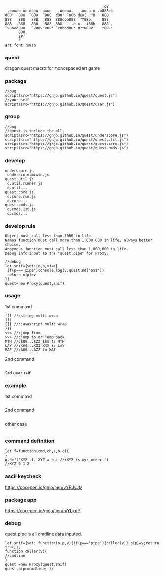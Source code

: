 ~~~                                              .   
                                            .o8   
 .ooooo oo oooo  oooo   .ooooo.   .oooo.o .o888oo 
d88' `888  `888  `888  d88' `88b d88(  "8   888   
888   888   888   888  888ooo888 `"Y88b.    888   
888   888   888   888  888    .o o.  )88b   888 . 
`V8bod888   `V88V"V8P' `Y8bod8P' 8""888P'   "888" 
      888.                                        
      8P'                                         
      "                                           
art font roman
~~~~
### quest
dragon quest macro for monospaced art game

### package
```
//pug
script(src="https://gnjo.github.io/quest/quest.js")
//your self
script(src="https://gnjo.github.io/quest/user.js")
```

### group
```
//pug
//quest.js include the all.
script(src="https://gnjo.github.io/quest/underscore.js")
script(src="https://gnjo.github.io/quest/quest.util.js")
script(src="https://gnjo.github.io/quest/quest.core.js")
script(src="https://gnjo.github.io/quest/quest.cmds.js")
```
### develop
```
underscore.js
 underscore.mixin.js
quest.util.js
 q.util.runner.js
 q.util...
quest.core.js
 q.core.run.js
 q.core...
quest.cmds.js
 q.cmds.1st.js
 q.cmds...
```

### develop rule
```
Object must call less than 1000 in life.
Names function must call more than 1,000,000 in life, always better choice.
Anoymous function must call less than 1,000,000 in life.
Debug info input to the "quest.pipe" for Proxy.
```
```
//debug
let snif={set:(o,p,v)=>{
 if(p==='pipe')console.log(v,quest.sd['$$$'])
 return o[p]=v
}}
quest=new Proxy(quest,snif)

```

### usage
1st command
```
[[[ //:string multi wrap
]]]
{{{ //:javascript multi wrap
}}}
<<< //:jump from
>>> //:jump to or jump back
MTH //:$00...$ZZ $$$ to MTH
LAY //:X00...XZZ XXX to LAY
MAP //:A00...AZZ to MAP
```
2nd command
```
```
3rd user self

### example
1st command
```
```
2nd command
```
```
other case
```
```
### command definition
```
let f=function(cmd,ch,a,b,c){
}
q.def('XYZ',f,'XYZ a b c //:XYZ is xyz order.')
//XYZ 0 1 2
```

### ascii keycheck 
https://codepen.io/gnjo/pen/vYBJvJM

### package app
https://codepen.io/gnjo/pen/mYbxdY

### debug
quest.pipe is all cmdline data inputed.
```
let snif={set: function(o,p,v){if(p==='pipe'){caller(v)} o[p]=v;return true}};
function caller(v){
//cmdline
}
quest =new Proxy(quest,snif)
quest.pipe=cmdline; //

```
